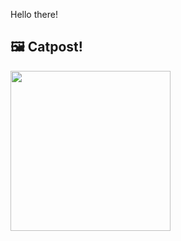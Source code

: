 Hello there!



## 🖼️ Catpost!

<sub>
    <img src="https://cdn2.thecatapi.com/images/6hf.jpg" height="256">
</sub>

